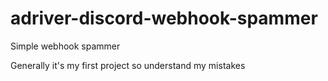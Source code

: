 # adriver-discord-webhook-spammer
Simple webhook spammer

Generally it's my first project so understand my mistakes

